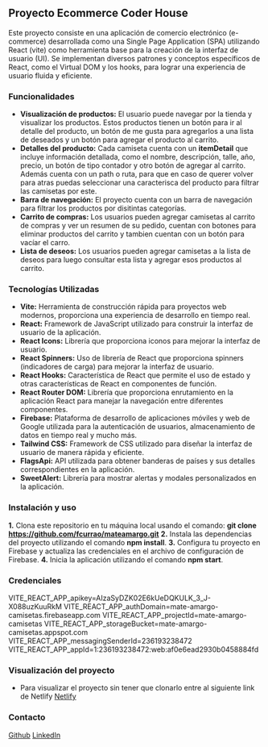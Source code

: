 ## Proyecto Ecommerce Coder House
Este proyecto consiste en una aplicación de comercio electrónico (e-commerce) desarrollada como una Single Page Application (SPA) utilizando React (vite) como herramienta base para la creación de la interfaz de usuario (UI). Se implementan diversos patrones y conceptos específicos de React, como el Virtual DOM y los hooks, para lograr una experiencia de usuario fluida y eficiente.

### Funcionalidades

- **Visualización de productos:** El usuario puede navegar por la tienda y visualizar los productos. Estos productos tienen un botón para ir al detalle del producto, un botón de me gusta para agregarlos a una lista de deseados  y un botón para agregar el producto al carrito.
- **Detalles del producto:** Cada camiseta cuenta con un **itemDetail** que incluye información detallada, como el nombre, descripción, talle, año, precio, un botón de tipo contador y otro botón de agregar al carrito. Además cuenta con un path o ruta, para que en caso de querer volver para atras puedas seleccionar una caracterisca del producto para filtrar las camisetas por este.
- **Barra de navegación:** El proyecto cuenta con un barra de navegación para filtrar los productos por disitintas categorías.
- **Carrito de compras:** Los usuarios pueden agregar camisetas al carrito de compras y ver un resumen de su pedido, cuentan con botones para eliminar productos del carrito y tambien cuentan con un botón para vacíar el carro.
- **Lista de deseos:** Los usuarios pueden agregar camisetas a la lista de deseos para luego consultar esta lista y agregar esos productos al carrito.

### Tecnologías Utilizadas
- **Vite:** Herramienta de construcción rápida para proyectos web modernos, proporciona una experiencia de desarrollo en tiempo real.
- **React:** Framework de JavaScript utilizado para construir la interfaz de usuario de la aplicación.
- **React Icons:** Librería que proporciona iconos para mejorar la interfaz de usuario.
- **React Spinners:** Uso de librería de React que proporciona spinners (indicadores de carga) para mejorar la interfaz de usuario.
- **React Hooks:** Característica de React que permite el uso de estado y otras características de React en componentes de función. 
- **React Router DOM:** Librería que proporciona enrutamiento en la aplicación React para manejar la navegación entre diferentes componentes.
- **Firebase:** Plataforma de desarrollo de aplicaciones móviles y web de Google utilizada para la autenticación de usuarios, almacenamiento de datos en tiempo real y mucho más.
- **Tailwind CSS:** Framework de CSS utilizado para diseñar la interfaz de usuario de manera rápida y eficiente.
- **FlagsApi:** API utilizada para obtener banderas de países y sus detalles correspondientes en la aplicación.
- **SweetAlert:** Librería para mostrar alertas y modales personalizados en la aplicación.

### Instalación y uso

**1.** Clona este repositorio en tu máquina local usando el comando: **git clone https://github.com/fcurrao/mateamargo.git**
**2.** Instala las dependencias del proyecto utilizando el comando **npm install**.
**3.** Configura tu proyecto en Firebase y actualiza las credenciales en el archivo de configuración de Firebase.
**4.** Inicia la aplicación utilizando el comando **npm start**.


### Credenciales
VITE_REACT_APP_apikey=AIzaSyDZK02E6kUeDQKULK_3_J-X088uzKuuRkM
VITE_REACT_APP_authDomain=mate-amargo-camisetas.firebaseapp.com
VITE_REACT_APP_projectId=mate-amargo-camisetas
VITE_REACT_APP_storageBucket=mate-amargo-camisetas.appspot.com
VITE_REACT_APP_messagingSenderId=236193238472
VITE_REACT_APP_appId=1:236193238472:web:af0e6ead2930b0458884fd

### Visualización del proyecto
- Para visualizar el proyecto sin tener que clonarlo entre al siguiente link de Netlify [Netlify](xxxxxx)

### Contacto
[Github](https://github.com/fcurrao/)
[LinkedIn](https://www.linkedin.com/fcurrao/) 

